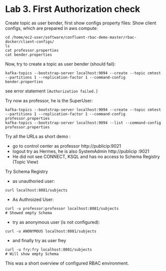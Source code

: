 # Lab 3. First Authorization check
Create topic as user bender, first show configs property files:
Show client configs, which are prepared in aws compute:
```
cd /home/ec2-user/software/confluent-rbac-demo-master/rbac-docker/client-configs/
ls
cat professor.properties
cat bender.properties
```



Now, try to create a topic as user bender (should fail):
```
kafka-topics --bootstrap-server localhost:9094 --create --topic cmtest --partitions 1 --replication-factor 1 --command-config bender.properties
```
see error statement `[Authorization failed.]`

Try now as professor, he is the SuperUser:
```
kafka-topics --bootstrap-server localhost:9094 --create --topic cmtest --partitions 1 --replication-factor 1 --command-config professor.properties
kafka-topics --bootstrap-server localhost:9094 --list --command-config professor.properties
```

Try all the URLs as short demo :
  * go to control center as professor http://publicip:9021
  * logout try as Hermes, he is also SystemAdmin http://publicip :9021
  * He did not see CONNECT, KSQL and has no access to Schema Registry (Topic View)

Try Schema Registry
* as unauthoried user:
```
curl localhost:8081/subjects
```

* As Authroized User:
```
curl -u professor:professor localhost:8081/subjects
# Showed empty Schema
```

* try as anonymous user (is not configured):
```
curl -u ANONYMOUS localhost:8081/subjects
```

* and finally try as user frey
```
curl -u fry:fry localhost:8081/subjects
# Will show empty Schema
```

This was a short overview of configured RBAC environment.